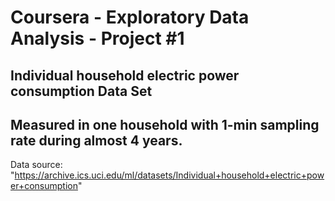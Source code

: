 Coursera - Exploratory Data Analysis - Project #1
=================================================
## Individual household electric power consumption Data Set
## Measured in one household with 1-min sampling rate during almost 4 years.

Data source:
"https://archive.ics.uci.edu/ml/datasets/Individual+household+electric+power+consumption"
